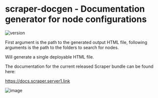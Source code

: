 # scraper-docgen - Documentation generator for node configurations

![version](https://img.shields.io/badge/version-0.13.2-green.svg)

First argument is the path to the generated output HTML file, following arguments is the path to the folders to search for nodes.

Will generate a single deployable HTML file.

The documentation for the current released Scraper bundle can be found here:

https://docs.scraper.server1.link

![image](https://user-images.githubusercontent.com/38429047/106506609-da5e2200-64c1-11eb-958b-48d59c934e27.png)
